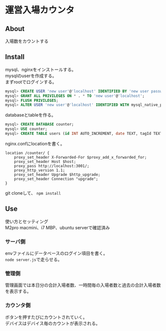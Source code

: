 # 運営入場カウンタ
## About
入場数をカウントする

## Install
mysql、nginxをインストールする。  
mysqlのuserを作成する。  
まずrootでログインする。  
```sql
mysql> CREATE USER 'new user'@'localhost' IDENTIFIED BY 'new user password';
mysql> GRANT ALL PRIVILEGES ON * . * TO 'new user'@'localhost';
mysql> FLUSH PRIVILEGES;
mysql> ALTER USER 'new user'@'localhost' IDENTIFIED WITH mysql_native_password BY 'new user password';
```
databaseとtableを作る。  
```sql
mysql> CREATE DATABASE counter;
mysql> USE counter;
mysql> CREATE TABLE users (id INT AUTO_INCREMENT, date TEXT, tagId TEXT, count INT UNSIGNED, PRIMARY KEY (id));
```  
nginx.confにlocationを書く。  
```nginx
location /counter/ {
    proxy_set_header X-Forwarded-For $proxy_add_x_forwarded_for;
    proxy_set_header Host $host;
    proxy_pass http://localhost:3001/;
    proxy_http_version 1.1;
    proxy_set_header Upgrade $http_upgrade;
    proxy_set_header Connection "upgrade";
}
```
git cloneして、
``npm install``

## Use
使い方とセッティング  
M2pro macmini、i7 MBP、ubuntu serverで確認済み
### サーバ側
envファイルにデータベースのログイン項目を書く。  
``node server.js``で走らせる。
### 管理側
管理画面では本日分の合計入場者数、一時間毎の入場者数と過去の合計入場者数を表示する。  
### カウンタ側
ボタンを押すたびにカウントされていく。  
デバイスはデバイス毎のカウントが表示される。  